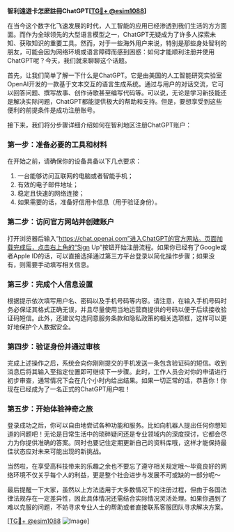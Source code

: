 **智利遠遊卡怎麽註冊ChatGPT[[TG💪+ @esim1088](https://t.me/s/esim1088)]**

在当今这个数字化飞速发展的时代，人工智能的应用已经渗透到我们生活的方方面面。而作为全球领先的大型语言模型之一，ChatGPT无疑成为了许多人探索未知、获取知识的重要工具。然而，对于一些海外用户来说，特别是那些身处智利的朋友，可能会因为网络环境或语言障碍而感到困惑：如何才能顺利注册并使用ChatGPT呢？今天，我们就来聊聊这个话题。

首先，让我们简单了解一下什么是ChatGPT。它是由美国的人工智能研究实验室OpenAI开发的一款基于文本交互的语言生成系统。通过与用户的对话交流，它可以回答问题、撰写故事、创作诗歌甚至编写代码等。可以说，无论是学习新技能还是解决实际问题，ChatGPT都能提供极大的帮助和支持。但是，要想享受到这些便利的前提条件是成功注册账号。

接下来，我们将分步骤详细介绍如何在智利地区注册ChatGPT账户：

### 第一步：准备必要的工具和材料

在开始之前，请确保你的设备具备以下几点要求：
1. 一台能够访问互联网的电脑或者智能手机；
2. 有效的电子邮件地址；
3. 稳定且快速的网络连接；
4. 如果需要的话，准备好信用卡信息（用于验证身份）。

### 第二步：访问官方网站并创建账户

打开浏览器后输入“https://chat.openai.com”进入ChatGPT的官方网站。页面加载完成后，点击右上角的“Sign Up”按钮开始注册流程。如果你已经有了Google或者Apple ID的话，可以直接选择通过第三方平台登录以简化操作步骤；如果没有，则需要手动填写相关信息。

### 第三步：完成个人信息设置

根据提示依次填写用户名、密码以及手机号码等内容。请注意，在输入手机号码时务必保证其格式正确无误，并且尽量使用当地运营商提供的号码以便于后续接收验证码短信。此外，还建议勾选同意服务条款和隐私政策的相关选项框，这样可以更好地保护个人数据安全。

### 第四步：验证身份并通过审核

完成上述操作之后，系统会向你刚刚提交的手机发送一条包含验证码的短信。收到消息后将其输入至指定位置即可继续下一步骤。此时，工作人员会对你的申请进行初步审查，通常情况下会在几个小时内给出结果。如果一切正常的话，恭喜你！你现在已经成为了一名正式的ChatGPT用户啦！

### 第五步：开始体验神奇之旅

登录成功之后，你可以自由地尝试各种功能和服务。比如向机器人提出任何你想知道的问题吧！无论是日常生活中的琐碎疑问还是专业领域内的深度探讨，它都会尽力为你提供准确的答案。同时也要记住定期更新自己的资料库哦，这样才能保持最佳状态应对未来可能出现的新挑战。

当然啦，在享受高科技带来的乐趣之余也不要忘了遵守相关规定哦～毕竟良好的网络环境不仅关乎每个人的利益，更是整个社会进步与发展不可或缺的一部分呢～

最后提醒一下大家，虽然以上方法适用于大多数情况下的注册过程，但由于各国法律法规存在一定差异性，因此具体情况还需结合实际情况灵活处理。如果你遇到了难以克服的问题，不妨寻求专业人士的帮助或者直接联系客服团队寻求解决方案。

[[TG💪+ @esim1088](https://t.me/s/esim1088) ![Image](https://i.postimg.cc/4NQfJmqS/Snipaste-2025-05-13-00-14-12.png)]